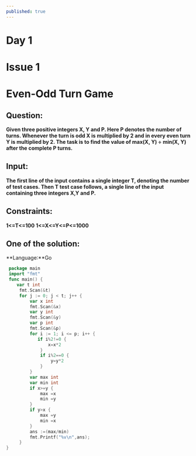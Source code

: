 ```yaml
---
published: true
---
```

# Day 1
# Issue 1

# Even-Odd Turn Game

## **Question:**
 **Given three positive integers X, Y and P. Here P denotes the number of turns. Whenever the turn is odd X is multiplied by 2 and in every even turn Y is multiplied by 2. The task is to find the value of max(X, Y) ÷ min(X, Y) after the complete P turns.**

## **Input:**
 **The first line of the input contains a single integer T, denoting the number of test cases. Then T test case follows, a single line of the input containing three integers X,Y and P.**

## **Constraints:**
 **1<=T<=100**
 **1<=X<=Y<=P<=1000**

## **One of the solution:**

**Language:**Go
```go
 package main
 import "fmt"
 func main() {
 	var t int
     fmt.Scan(&t)
     for j := 0; j < t; j++ {
         var x int
         fmt.Scan(&x)
         var y int
         fmt.Scan(&y)
         var p int
         fmt.Scan(&p)
         for i := 1; i <= p; i++ {
         	if i%2!=0 {
             	x=x*2
             }
             if i%2==0 {
                 y=y*2
             }
         }
         var max int
         var min int
         if x>=y {
             max =x
             min =y
         }
         if y>x {
             max =y
             min =x
         }
         ans :=(max/min)
         fmt.Printf("%v\n",ans);
     }
}
```